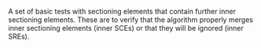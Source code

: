 
A set of basic tests with sectioning elements that contain further inner
sectioning elements. These are to verify that the algorithm properly merges
inner sectioning elements (inner SCEs) or that they will be ignored (inner SREs).
